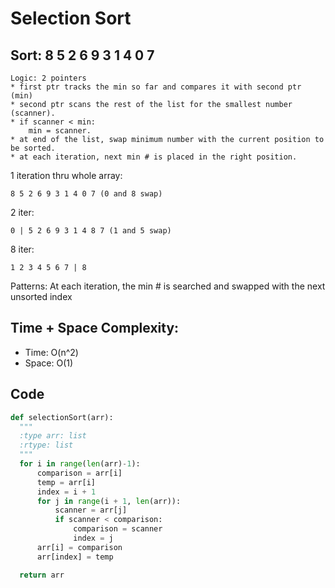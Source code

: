 # Selection Sort
## Sort: 8 5 2 6 9 3 1 4 0 7
```
Logic: 2 pointers
* first ptr tracks the min so far and compares it with second ptr (min)
* second ptr scans the rest of the list for the smallest number (scanner). 
* if scanner < min:
    min = scanner. 
* at end of the list, swap minimum number with the current position to be sorted. 
* at each iteration, next min # is placed in the right position.
```
1 iteration thru whole array: 
```
8 5 2 6 9 3 1 4 0 7 (0 and 8 swap)
```
2 iter: 
```
0 | 5 2 6 9 3 1 4 8 7 (1 and 5 swap)
```
8 iter: 
```
1 2 3 4 5 6 7 | 8
```
Patterns: At each iteration, the min # is searched and swapped with the next unsorted index

## Time + Space Complexity:
* Time: O(n^2)
* Space: O(1)

## Code
```Python
def selectionSort(arr):
  """
  :type arr: list
  :rtype: list
  """
  for i in range(len(arr)-1):
      comparison = arr[i]
      temp = arr[i]
      index = i + 1
      for j in range(i + 1, len(arr)):
          scanner = arr[j]
          if scanner < comparison:
              comparison = scanner
              index = j
      arr[i] = comparison
      arr[index] = temp

  return arr
```